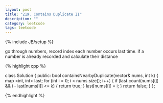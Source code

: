 ```yaml
---
layout: post
title: "219. Contains Duplicate II"
description: ""
category: leetcode
tags: leetcode
---
```

{% include JB/setup %}

go through numbers, record index each number occurs last time.
if a number is already recorded and calculate their distance

{% highlight cpp %}

class Solution {
public:
  bool containsNearbyDuplicate(vector<int>& nums, int k) {
    map <int, int> last;
    for (int i = 0; i < nums.size(); i++) {
      if (last.count(nums[i]) && i - last[nums[i]] <= k) {
        return true;
      }
      last[nums[i]] = i;
    }
    return false;
  }
};

{% endhighlight %}